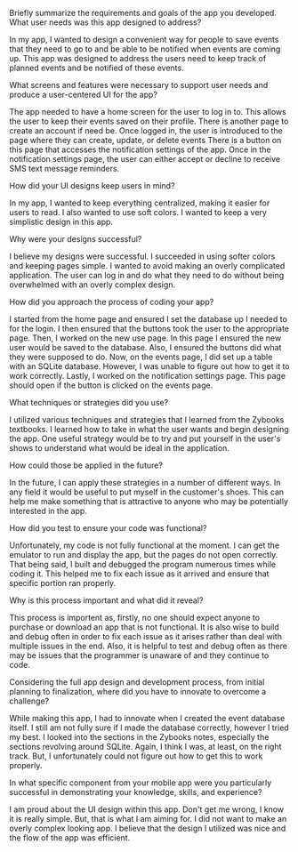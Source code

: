 Briefly summarize the requirements and goals of the app you developed. What user needs was this app designed to address?

In my app, I wanted to design a convenient way for people to save events that they need to go to and be able to be notified when events are coming up.
This app was designed to address the users need to keep track of planned events and be notified of these events.

What screens and features were necessary to support user needs and produce a user-centered UI for the app?

The app needed to have a home screen for the user to log in to. This allows the user to keep their events saved on their profile.
There is another page to create an account if need be. Once logged in, the user is introduced to the page where they can create, update, or delete events
There is a button on this page that accesses the notification settings of the app.
Once in the notification settings page, the user can either accept or decline to receive SMS text message reminders.

 How did your UI designs keep users in mind?

In my app, I wanted to keep everything centralized, making it easier for users to read.
I also wanted to use soft colors. I wanted to keep a very simplistic design in this app.

Why were your designs successful?

I believe my designs were successful. I succeeded in using softer colors and keeping pages simple.
I wanted to avoid making an overly complicated application.
The user can log in and do what they need to do without being overwhelmed with an overly complex design.

How did you approach the process of coding your app?

I started from the home page and ensured I set the database up I needed to for the login.
I then ensured that the buttons took the user to the appropriate page. Then, I worked on the new use page.
In this page I ensured the new user would be saved to the database. Also, I ensured the buttons did what they were supposed to do.
Now, on the events page, I did set up a table with an SQLite database. However, I was unable to figure out how to get it to work correctly.
Lastly, I worked on the notification settings page. This page should open if the button is clicked on the events page.

What techniques or strategies did you use?

I utilized various techniques and strategies that I learned from the Zybooks textbooks. I learned how to take in what the user wants and begin designing the app. 
One useful strategy would be to try and put yourself in the user's shows to understand what would be ideal in the application.

How could those be applied in the future?

In the future, I can apply these strategies in a number of different ways. In any field it would be useful to put myself in the customer's shoes.
This can help me make something that is attractive to anyone who may be potentially interested in the app.

How did you test to ensure your code was functional?

Unfortunately, my code is not fully functional at the moment. I can get the emulator to run and display the app, but the pages do not open correctly.
That being said, I built and debugged the program numerous times while coding it.
This helped me to fix each issue as it arrived and ensure that specific portion ran properly.

Why is this process important and what did it reveal?

This process is importent as, firstly, no one should expect anyone to purchase or download an app that is not functional.
It is also wise to build and debug often in order to fix each issue as it arises rather than deal with multiple issues in the end.
Also, it is helpful to test and debug often as there may be issues that the programmer is unaware of and they continue to code.

Considering the full app design and development process, from initial planning to finalization, where did you have to innovate to overcome a challenge?

While making this app, I had to innovate when I created the event database itself. I still am not fully sure if I made the database correctly, however I tried my best.
I looked into the sections in the Zybooks notes, especially the sections revolving around SQLite.
Again, I think I was, at least, on the right track. But, I unfortunately could not figure out how to get this to work properly.

In what specific component from your mobile app were you particularly successful in demonstrating your knowledge, skills, and experience?

I am proud about the UI design within this app. Don't get me wrong, I know it is really simple. But, that is what I am aiming for.
I did not want to make an overly complex looking app.
I believe that the design I utilized was nice and the flow of the app was efficient.

